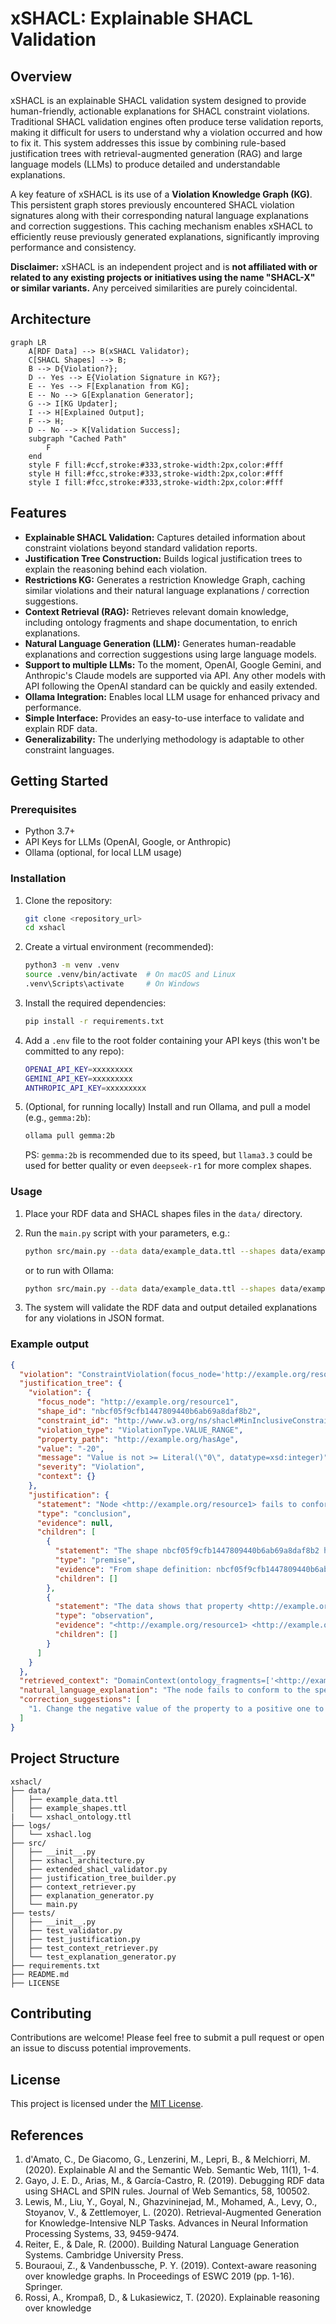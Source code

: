 # xSHACL: Explainable SHACL Validation

## Overview

xSHACL is an explainable SHACL validation system designed to provide human-friendly, actionable explanations for SHACL constraint violations. Traditional SHACL validation engines often produce terse validation reports, making it difficult for users to understand why a violation occurred and how to fix it. This system addresses this issue by combining rule-based justification trees with retrieval-augmented generation (RAG) and large language models (LLMs) to produce detailed and understandable explanations.

A key feature of xSHACL is its use of a **Violation Knowledge Graph (KG)**. This persistent graph stores previously encountered SHACL violation signatures along with their corresponding natural language explanations and correction suggestions. This caching mechanism enables xSHACL to efficiently reuse previously generated explanations, significantly improving performance and consistency.

**Disclaimer:** xSHACL is an independent project and is **not affiliated with or related to any existing projects or initiatives using the name "SHACL-X" or similar variants.** Any perceived similarities are purely coincidental.

## Architecture

```mermaid
graph LR
    A[RDF Data] --> B(xSHACL Validator);
    C[SHACL Shapes] --> B;
    B --> D{Violation?};
    D -- Yes --> E{Violation Signature in KG?};
    E -- Yes --> F[Explanation from KG];
    E -- No --> G[Explanation Generator];
    G --> I[KG Updater];
    I --> H[Explained Output];
    F --> H;
    D -- No --> K[Validation Success];
    subgraph "Cached Path"
        F
    end
    style F fill:#ccf,stroke:#333,stroke-width:2px,color:#fff
    style H fill:#fcc,stroke:#333,stroke-width:2px,color:#fff
    style I fill:#fcc,stroke:#333,stroke-width:2px,color:#fff
```

## Features

* **Explainable SHACL Validation:** Captures detailed information about constraint violations beyond standard validation reports.
* **Justification Tree Construction:** Builds logical justification trees to explain the reasoning behind each violation.
* **Restrictions KG:** Generates a restriction Knowledge Graph, caching similar violations and their natural language explanations / correction suggestions.
* **Context Retrieval (RAG):** Retrieves relevant domain knowledge, including ontology fragments and shape documentation, to enrich explanations.
* **Natural Language Generation (LLM):** Generates human-readable explanations and correction suggestions using large language models.
* **Support to multiple LLMs:** To the moment, OpenAI, Google Gemini, and Anthropic's Claude models are supported via API. Any other models with API following the OpenAI standard can be quickly and easily extended.
* **Ollama Integration:** Enables local LLM usage for enhanced privacy and performance.
* **Simple Interface:** Provides an easy-to-use interface to validate and explain RDF data.
* **Generalizability:** The underlying methodology is adaptable to other constraint languages.

## Getting Started

### Prerequisites

* Python 3.7+
* API Keys for LLMs (OpenAI, Google, or Anthropic)
* Ollama (optional, for local LLM usage)

### Installation

1.  Clone the repository:

    ```bash
    git clone <repository_url>
    cd xshacl
    ```

2.  Create a virtual environment (recommended):

    ```bash
    python3 -m venv .venv
    source .venv/bin/activate  # On macOS and Linux
    .venv\Scripts\activate     # On Windows
    ```

3.  Install the required dependencies:

    ```bash
    pip install -r requirements.txt
    ```

4.  Add a `.env` file to the root folder containing your API keys (this won't be committed to any repo):

    ```bash
    OPENAI_API_KEY=xxxxxxxxx
    GEMINI_API_KEY=xxxxxxxxx
    ANTHROPIC_API_KEY=xxxxxxxxx
    ```

5.  (Optional, for running locally) Install and run Ollama, and pull a model (e.g., `gemma:2b`):

    ```bash
    ollama pull gemma:2b
    ```
    PS: `gemma:2b` is recommended due to its speed, but `llama3.3` could be used for better quality or even `deepseek-r1` for more complex shapes.

### Usage

1.  Place your RDF data and SHACL shapes files in the `data/` directory.

2.  Run the `main.py` script with your parameters, e.g.:

    ```bash
    python src/main.py --data data/example_data.ttl --shapes data/example_shapes.ttl --model=gpt-4o-mini-2024-07-18
    ```

    or to run with Ollama:

    ```bash
    python src/main.py --data data/example_data.ttl --shapes data/example_shapes.ttl --local
    ```

3.  The system will validate the RDF data and output detailed explanations for any violations in JSON format.

### Example output

```json
{
  "violation": "ConstraintViolation(focus_node='http://example.org/resource1', shape_id='nbcf05f9cfb1447809440b6ab69a8daf8b2', constraint_id='http://www.w3.org/ns/shacl#MinInclusiveConstraintComponent', violation_type=<ViolationType.VALUE_RANGE: 'value_range'>, property_path='http://example.org/hasAge', value='-20', message='Value is not >= Literal(\"0\", datatype=xsd:integer)', severity='Violation', context={})",
  "justification_tree": {
    "violation": {
      "focus_node": "http://example.org/resource1",
      "shape_id": "nbcf05f9cfb1447809440b6ab69a8daf8b2",
      "constraint_id": "http://www.w3.org/ns/shacl#MinInclusiveConstraintComponent",
      "violation_type": "ViolationType.VALUE_RANGE",
      "property_path": "http://example.org/hasAge",
      "value": "-20",
      "message": "Value is not >= Literal(\"0\", datatype=xsd:integer)",
      "severity": "Violation",
      "context": {}
    },
    "justification": {
      "statement": "Node <http://example.org/resource1> fails to conform to shape nbcf05f9cfb1447809440b6ab69a8daf8b2",
      "type": "conclusion",
      "evidence": null,
      "children": [
        {
          "statement": "The shape nbcf05f9cfb1447809440b6ab69a8daf8b2 has a constraint <http://www.w3.org/ns/shacl#MinInclusiveConstraintComponent>.",
          "type": "premise",
          "evidence": "From shape definition: nbcf05f9cfb1447809440b6ab69a8daf8b2",
          "children": []
        },
        {
          "statement": "The data shows that property <http://example.org/hasAge> of node <http://example.org/resource1> has value -20",
          "type": "observation",
          "evidence": "<http://example.org/resource1> <http://example.org/hasAge> \"-20\"^^<http://www.w3.org/2001/XMLSchema#integer> .\n",
          "children": []
        }
      ]
    }
  },
  "retrieved_context": "DomainContext(ontology_fragments=['<http://example.org/resource1> <http://www.w3.org/1999/02/22-rdf-syntax-ns#type> <http://example.org/Person>.', '<http://example.org/resource1> <http://example.org/hasAge> \"-20\"^^<http://www.w3.org/2001/XMLSchema#integer>.'], shape_documentation=[], similar_cases=['http://example.org/resource2'], domain_rules=[])",
  "natural_language_explanation": "The node fails to conform to the specified shape because it contains a property that has been assigned a value that is less than the minimum allowed value. The shape enforces a constraint requiring that the property must be greater than or equal to zero, but the provided value is below this threshold. This results in a violation of the minimum inclusive constraint defined for that property.",
  "correction_suggestions": [
    "1. Change the negative value of the property to a positive one to comply with the minimum value requirement.\n\n2. Alter your SHACL rule to allow for positive values, if you want to accept negative inputs.\n\n3. Ensure that the value assigned to the property is greater than or equal to the specified minimum limit. \n\n4. Review and correct the data entry to meet the defined constraints for the property."
  ]
}
```

## Project Structure

```
xshacl/
├── data/
│   ├── example_data.ttl
│   ├── example_shapes.ttl
|   └── xshacl_ontology.ttl
├── logs/
│   └── xshacl.log
├── src/
│   ├── __init__.py
│   ├── xshacl_architecture.py
│   ├── extended_shacl_validator.py
│   ├── justification_tree_builder.py
│   ├── context_retriever.py
│   ├── explanation_generator.py
│   └── main.py
├── tests/
│   ├── __init__.py
│   ├── test_validator.py
│   ├── test_justification.py
│   ├── test_context_retriever.py
│   └── test_explanation_generator.py
├── requirements.txt
├── README.md
├── LICENSE
```

## Contributing

Contributions are welcome! Please feel free to submit a pull request or open an issue to discuss potential improvements.

## License

This project is licensed under the [MIT License](LICENSE).

## References

1.  d'Amato, C., De Giacomo, G., Lenzerini, M., Lepri, B., & Melchiorri, M. (2020). Explainable Al and the Semantic Web. Semantic Web, 11(1), 1-4.
2.  Gayo, J. E. D., Arias, M., & García-Castro, R. (2019). Debugging RDF data using SHACL and SPIN rules. Journal of Web Semantics, 58, 100502.
3.  Lewis, M., Liu, Y., Goyal, N., Ghazvininejad, M., Mohamed, A., Levy, O., Stoyanov, V., & Zettlemoyer, L. (2020). Retrieval-Augmented Generation for Knowledge-Intensive NLP Tasks. Advances in Neural Information Processing Systems, 33, 9459-9474.
4.  Reiter, E., & Dale, R. (2000). Building Natural Language Generation Systems. Cambridge University Press.
5.  Bouraoui, Z., & Vandenbussche, P. Y. (2019). Context-aware reasoning over knowledge graphs. In Proceedings of ESWC 2019 (pp. 1-16). Springer.
6.  Rossi, A., Krompaß, D., & Lukasiewicz, T. (2020). Explainable reasoning over knowledge
